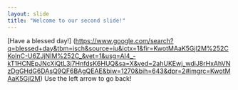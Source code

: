 ```yaml
---
layout: slide
title: "Welcome to our second slide!"
---
```

[Have a blessed day!] (https://www.google.com/search?q=blessed+day&tbm=isch&source=iu&ictx=1&fir=KwotMAaK5Gjl2M%252CKolnC-U6ZJjNIM%252C_&vet=1&usg=AI4_-kT1HCNEpJNcXiQtL3j7HnfdsK6HUQ&sa=X&ved=2ahUKEwj_wdiJ8rHxAhVNzDgGHdG6DAsQ9QF6BAgQEAE&biw=1270&bih=643&dpr=2#imgrc=KwotMAaK5Gjl2M)
Use the left arrow to go back!
